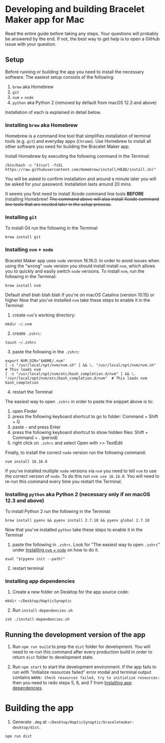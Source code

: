 # Developing and building Bracelet Maker app for **Mac**

Read the entire guide before taking any steps. Your questions will probably be answered by the end. If not, the best way to get help is to open a GitHub issue with your question.

## Setup

Before running or building the app you need to install the necessary software. The easiest setup consists of the following:

1. `brew` aka Homebrew
2. `git`
3. `nvm` + `node`
4. `python` aka Python 2 (removed by default from macOS 12.3 and above)

Installation of each is explained in detail below.

### Installing `brew` aka Homebrew

Homebrew is a command line tool that simplifies installation of terminal tools (e.g. `git`) and everyday apps (`Chrome`). Use Homebrew to install all other software you need for building the Bracelet Maker app.

Install Homebrew by executing the following command in the Terminal:

```
/bin/bash -c "$(curl -fsSL https://raw.githubusercontent.com/Homebrew/install/HEAD/install.sh)"
```

You will be asked to confirm installation and around a minute later you will be asked for your password. Installation lasts around 20 mins.

It seems you first need to install Xcode command line tools **BEFORE** installing Homebrew!
~~The command above will also install Xcode command line tools that are needed later in the setup process.~~

### Installing `git`

To install Git run the following in the Terminal:

```
brew install git
```

### Installing `nvm` + `node`

Bracelet Maker app uses `node` version 16.16.0. In order to avoid issues when using the "wrong" `node` version you should install install `nvm`, which allows you to quickly and easily switch `node` versions. To install `nvm`, run the following in the Terminal:

```
brew install nvm
```

<!-- TODO -->
Default shell blah blah blah
If you're on macOS Catalina (version 10.15) or higher
Now that you've installed `nvm` take these steps to enable it in the Terminal:

1. create `nvm`'s working directory:

```
mkdir ~/.nvm
```

2. create `.zshrc`:

```
touch ~/.zshrc
```

3. paste the following in the `.zshrc`:

```
export NVM_DIR="$HOME/.nvm"
[ -s "/usr/local/opt/nvm/nvm.sh" ] && \. "/usr/local/opt/nvm/nvm.sh"  # This loads nvm
[ -s "/usr/local/opt/nvm/etc/bash_completion.d/nvm" ] && \. "/usr/local/opt/nvm/etc/bash_completion.d/nvm"  # This loads nvm bash_completion
```

4. restart the Terminal

The easiest way to open `.zshrc` in order to paste the snippet above is to:

1. open Finder
2. press the following keyboard shortcut to go to folder: Command + Shift + G
3. paste `~` and press Enter
4. press the following keyboard shortcut to show hidden files: Shift + Command + . (period)
5. right click on `.zshrc` and select Open with >> TextEdit

Finally, to install the correct `node` version run the following command:

```
nvm install 16.16.0
```

If you've installed multiple `node` versions via `nvm` you need to tell `nvm` to use the correct version of `node`. To do this run `nvm use 16.16.0`. You will need to re-run this command every time you restart the Terminal.

### Installing `python` aka Python 2 (necessary only if on macOS 12.3 and above)

To install Python 2 run the following in the Terminal:

```
brew install pyenv && pyenv install 2.7.18 && pyenv global 2.7.18
```

Now that you've installed `python` take these steps to enable it in the Terminal

1. paste the following in `.zshrc`. Look for "The easiest way to open `.zshrc`" under [Installing `nvm` + `node`](#installing-nvm--node) on how to do it.

```
eval "$(pyenv init --path)"
```

2. restart terminal

### Installing app dependencies

1. Create a new folder on Desktop for the app source code:

```
mkdir ~/Desktop/HapticSynaptic
```

2. Run `install-dependencies.sh`

```
zsh ./install-dependencies.sh
```
## Running the development version of the app

<!-- TODO: do I need to run npm run build first?? -->
1. Run `npm run build` to prep the `dist` folder for development. You will need to re-run this command after every production build in order to return `dist` folder to development state.

3. Run `npm start` to start the development environment. If the app fails to run with "Initialize resources failed" error modal and terminal output contains `WARN: Check resources failed, try to initialize resources:` then you need to redo steps 5, 6, and 7 from [Installing app dependencies](#installing-app-dependencies).

# Building the app

1. Generate `.dmg` at `~/Desktop/HapticSynaptic/braceletmaker-desktop/dist`.

```
npm run dist
```
